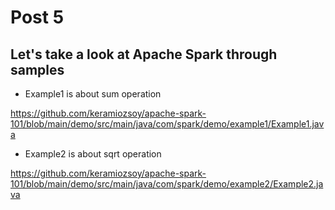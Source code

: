 # Post 5

## Let's take a look at Apache Spark through samples


- Example1 is about sum operation

https://github.com/keramiozsoy/apache-spark-101/blob/main/demo/src/main/java/com/spark/demo/example1/Example1.java


- Example2 is about sqrt operation

https://github.com/keramiozsoy/apache-spark-101/blob/main/demo/src/main/java/com/spark/demo/example2/Example2.java


